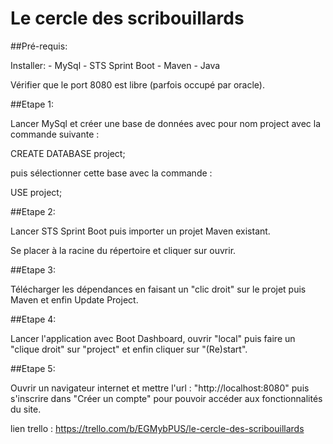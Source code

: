 # Le cercle des scribouillards

##Pré-requis:

Installer: 
	- MySql
	- STS Sprint Boot 
	- Maven
	- Java 
	 

Vérifier que le port 8080 est libre (parfois occupé par oracle). 

##Etape 1: 

Lancer MySql et créer une base de données avec pour nom project avec la commande suivante : 

CREATE DATABASE project; 

puis sélectionner cette base avec la commande : 

USE project; 

##Etape 2: 

Lancer STS Sprint Boot puis importer un projet Maven existant. 

Se placer à la racine du répertoire et cliquer sur ouvrir.

##Etape 3:

Télécharger les dépendances en faisant un "clic droit" sur le projet puis Maven et enfin Update Project.

##Etape 4: 

Lancer l'application avec Boot Dashboard, ouvrir "local" puis faire un "clique droit" sur "project" et enfin cliquer sur "(Re)start".

##Etape 5:

Ouvrir un navigateur internet et mettre l'url : "http://localhost:8080" puis s'inscrire dans "Créer un compte" pour pouvoir accéder aux fonctionnalités du site. 


lien trello : https://trello.com/b/EGMybPUS/le-cercle-des-scribouillards
